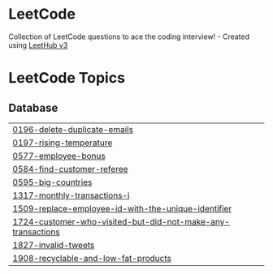 # LeetCode
Collection of LeetCode questions to ace the coding interview! - Created using [LeetHub v3](https://github.com/raphaelheinz/LeetHub-3.0)

<!---LeetCode Topics Start-->
# LeetCode Topics
## Database
|  |
| ------- |
| [0196-delete-duplicate-emails](https://github.com/JIMINJI1/LeetCode/tree/master/0196-delete-duplicate-emails) |
| [0197-rising-temperature](https://github.com/JIMINJI1/LeetCode/tree/master/0197-rising-temperature) |
| [0577-employee-bonus](https://github.com/JIMINJI1/LeetCode/tree/master/0577-employee-bonus) |
| [0584-find-customer-referee](https://github.com/JIMINJI1/LeetCode/tree/master/0584-find-customer-referee) |
| [0595-big-countries](https://github.com/JIMINJI1/LeetCode/tree/master/0595-big-countries) |
| [1317-monthly-transactions-i](https://github.com/JIMINJI1/LeetCode/tree/master/1317-monthly-transactions-i) |
| [1509-replace-employee-id-with-the-unique-identifier](https://github.com/JIMINJI1/LeetCode/tree/master/1509-replace-employee-id-with-the-unique-identifier) |
| [1724-customer-who-visited-but-did-not-make-any-transactions](https://github.com/JIMINJI1/LeetCode/tree/master/1724-customer-who-visited-but-did-not-make-any-transactions) |
| [1827-invalid-tweets](https://github.com/JIMINJI1/LeetCode/tree/master/1827-invalid-tweets) |
| [1908-recyclable-and-low-fat-products](https://github.com/JIMINJI1/LeetCode/tree/master/1908-recyclable-and-low-fat-products) |
<!---LeetCode Topics End-->